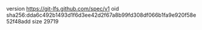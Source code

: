 version https://git-lfs.github.com/spec/v1
oid sha256:dda6c492b1493d1f6d3ee42d2f67a8b99fd308df066b1fa9e920f58e52f48add
size 29719
